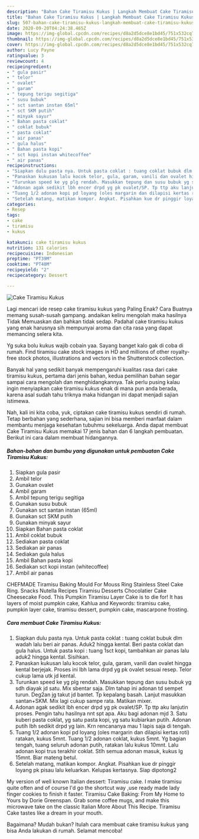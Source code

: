 ```yaml
---
description: "Bahan Cake Tiramisu Kukus | Langkah Membuat Cake Tiramisu Kukus Yang Enak Dan Lezat"
title: "Bahan Cake Tiramisu Kukus | Langkah Membuat Cake Tiramisu Kukus Yang Enak Dan Lezat"
slug: 507-bahan-cake-tiramisu-kukus-langkah-membuat-cake-tiramisu-kukus-yang-enak-dan-lezat
date: 2020-09-20T04:24:38.465Z
image: https://img-global.cpcdn.com/recipes/d8a2d5dce8e1bd45/751x532cq70/cake-tiramisu-kukus-foto-resep-utama.jpg
thumbnail: https://img-global.cpcdn.com/recipes/d8a2d5dce8e1bd45/751x532cq70/cake-tiramisu-kukus-foto-resep-utama.jpg
cover: https://img-global.cpcdn.com/recipes/d8a2d5dce8e1bd45/751x532cq70/cake-tiramisu-kukus-foto-resep-utama.jpg
author: Lucy Payne
ratingvalue: 3
reviewcount: 4
recipeingredient:
- " gula pasir"
- " telor"
- " ovalet"
- " garam"
- " tepung terigu segitiga"
- " susu bubuk"
- " sct santan instan 65ml"
- " sct SKM putih"
- " minyak sayur"
- " Bahan pasta coklat"
- " coklat bubuk"
- " pasta coklat"
- " air panas"
- " gula halus"
- " Bahan pasta kopi"
- " sct kopi instan whitecoffee"
- " air panas"
recipeinstructions:
- "Siapkan dulu pasta nya. Untuk pasta coklat : tuang coklat bubuk dlm wadah lalu beri air panas. Aduk2 hingga kental. Beri pasta coklat dan gula halus. Untuk pasta kopi : tuang 1sct kopi, tambahkan air panas lalu aduk2 hingga kental. Sisihkan."
- "Panaskan kukusan lalu kocok telor, gula, garam, vanili dan ovalet hingga kental berjejak. Proses ini lbh lama drpd yg pk ovalet sesuai resep. Telor cukup lama utk jd kental."
- "Turunkan speed ke yg plg rendah. Masukkan tepung dan susu bubuk yg sdh diayak jd satu. Mix sbentar saja. Dlm tahap ini adonan td sempet turun. Deg2an jg takut jd bantet. Tp kepalang basah. Lanjut masukkan santan+SKM. Mix lagi cukup sampe rata. Matikan mixer."
- "Adonan agak sedikit lbh encer drpd yg pk ovalet/SP. Tp ttp aku lanjutin proses. Pengin tahu hasilnya nnt spt apa. Aku bagi adonan mjd 3. Satu kuberi pasta coklat, yg satu pasta kopi, yg satu kubiarkan putih. Adonan putih lbh sedikit drpd yg lain. Krn rencananya mau 1 lapis saja di tengah."
- "Tuang 1/2 adonan kopi pd loyang (oles margarin dan dilapisi kertas roti) ratakan, kukus 5mnt. Tuang 1/2 adonan coklat, kukus 5mnt. Yg bagian tengah, tuang seluruh adonan putih, ratakan lalu kukus 10mnt. Lalu adonan kopi trus terakhir coklat. Stlh semua adonan masuk, kukus lg 15mnt. Biar mateng betul."
- "Setelah matang, matikan kompor. Angkat. Pisahkan kue dr pinggir loyang pk pisau lalu keluarkan. Kelupas kertasnya. Siap dipotong2"
categories:
- Resep
tags:
- cake
- tiramisu
- kukus

katakunci: cake tiramisu kukus 
nutrition: 131 calories
recipecuisine: Indonesian
preptime: "PT39M"
cooktime: "PT40M"
recipeyield: "2"
recipecategory: Dessert

---
```



![Cake Tiramisu Kukus](https://img-global.cpcdn.com/recipes/d8a2d5dce8e1bd45/751x532cq70/cake-tiramisu-kukus-foto-resep-utama.jpg)

Lagi mencari ide resep cake tiramisu kukus yang Paling Enak? Cara Buatnya memang susah-susah gampang. andaikan keliru mengolah maka hasilnya Tidak Memuaskan dan bahkan tidak sedap. Padahal cake tiramisu kukus yang enak harusnya sih mempunyai aroma dan cita rasa yang dapat memancing selera kita.

Yg suka bolu kukus wajib cobain yaa. Sayang banget kalo gak di coba di rumah. Find tiramisu cake stock images in HD and millions of other royalty-free stock photos, illustrations and vectors in the Shutterstock collection.

Banyak hal yang sedikit banyak mempengaruhi kualitas rasa dari cake tiramisu kukus, pertama dari jenis bahan, kedua pemilihan bahan segar sampai cara mengolah dan menghidangkannya. Tak perlu pusing kalau ingin menyiapkan cake tiramisu kukus enak di mana pun anda berada, karena asal sudah tahu triknya maka hidangan ini dapat menjadi sajian istimewa.


Nah, kali ini kita coba, yuk, ciptakan cake tiramisu kukus sendiri di rumah. Tetap berbahan yang sederhana, sajian ini bisa memberi manfaat dalam membantu menjaga kesehatan tubuhmu sekeluarga. Anda dapat membuat Cake Tiramisu Kukus memakai 17 jenis bahan dan 6 langkah pembuatan. Berikut ini cara dalam membuat hidangannya.

<!--inarticleads1-->

##### Bahan-bahan dan bumbu yang digunakan untuk pembuatan Cake Tiramisu Kukus:

1. Siapkan  gula pasir
1. Ambil  telor
1. Gunakan  ovalet
1. Ambil  garam
1. Ambil  tepung terigu segitiga
1. Gunakan  susu bubuk
1. Gunakan  sct santan instan (65ml)
1. Gunakan  sct SKM putih
1. Gunakan  minyak sayur
1. Siapkan  Bahan pasta coklat
1. Ambil  coklat bubuk
1. Sediakan  pasta coklat
1. Sediakan  air panas
1. Sediakan  gula halus
1. Ambil  Bahan pasta kopi
1. Sediakan  sct kopi instan (whitecoffee)
1. Ambil  air panas


CHEFMADE Tiramisu Baking Mould For Mouss Ring Stainless Steel Cake Ring. Snacks Nutella Recipes Tiramisu Desserts Chocolatier Cake Cheesecake Food. This Pumpkin Tiramisu Layer Cake is to die for! It has layers of moist pumpkin cake, Kahlua and Keywords: tiramisu cake, pumpkin layer cake, tiramisu dessert, pumpkin cake, mascarpone frosting. 

<!--inarticleads2-->

##### Cara membuat Cake Tiramisu Kukus:

1. Siapkan dulu pasta nya. Untuk pasta coklat : tuang coklat bubuk dlm wadah lalu beri air panas. Aduk2 hingga kental. Beri pasta coklat dan gula halus. Untuk pasta kopi : tuang 1sct kopi, tambahkan air panas lalu aduk2 hingga kental. Sisihkan.
1. Panaskan kukusan lalu kocok telor, gula, garam, vanili dan ovalet hingga kental berjejak. Proses ini lbh lama drpd yg pk ovalet sesuai resep. Telor cukup lama utk jd kental.
1. Turunkan speed ke yg plg rendah. Masukkan tepung dan susu bubuk yg sdh diayak jd satu. Mix sbentar saja. Dlm tahap ini adonan td sempet turun. Deg2an jg takut jd bantet. Tp kepalang basah. Lanjut masukkan santan+SKM. Mix lagi cukup sampe rata. Matikan mixer.
1. Adonan agak sedikit lbh encer drpd yg pk ovalet/SP. Tp ttp aku lanjutin proses. Pengin tahu hasilnya nnt spt apa. Aku bagi adonan mjd 3. Satu kuberi pasta coklat, yg satu pasta kopi, yg satu kubiarkan putih. Adonan putih lbh sedikit drpd yg lain. Krn rencananya mau 1 lapis saja di tengah.
1. Tuang 1/2 adonan kopi pd loyang (oles margarin dan dilapisi kertas roti) ratakan, kukus 5mnt. Tuang 1/2 adonan coklat, kukus 5mnt. Yg bagian tengah, tuang seluruh adonan putih, ratakan lalu kukus 10mnt. Lalu adonan kopi trus terakhir coklat. Stlh semua adonan masuk, kukus lg 15mnt. Biar mateng betul.
1. Setelah matang, matikan kompor. Angkat. Pisahkan kue dr pinggir loyang pk pisau lalu keluarkan. Kelupas kertasnya. Siap dipotong2


My version of well known Italian dessert: Tiramisu cake. I make tiramisu quite often and of course I&#39;d go the shortcut way ,use ready made lady finger cookies to finish it faster. Tiramisu Cake Baking: From My Home to Yours by Dorie Greenspan. Grab some coffee mugs, and make this microwave take on the classic Italian More About This Recipe. Tiramisu Cake tastes like a dream in your mouth. 

Bagaimana? Mudah bukan? Itulah cara membuat cake tiramisu kukus yang bisa Anda lakukan di rumah. Selamat mencoba!
